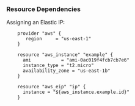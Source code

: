 ### Resource Dependencies

Assigning an Elastic IP:

        provider "aws" {
           region     = "us-east-1"
        }

        resource "aws_instance" "example" {
          ami           = "ami-0ac019f4fcb7cb7e6"
          instance_type = "t2.micro"
          availability_zone = "us-east-1b"
        }

        resource "aws_eip" "ip" {
          instance = "${aws_instance.example.id}"
        }
